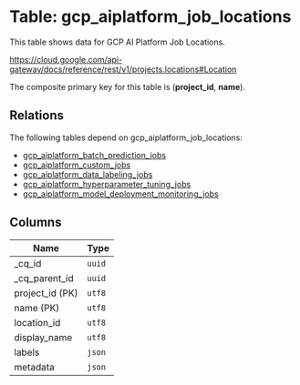 # Table: gcp_aiplatform_job_locations

This table shows data for GCP AI Platform Job Locations.

https://cloud.google.com/api-gateway/docs/reference/rest/v1/projects.locations#Location

The composite primary key for this table is (**project_id**, **name**).

## Relations

The following tables depend on gcp_aiplatform_job_locations:
  - [gcp_aiplatform_batch_prediction_jobs](gcp_aiplatform_batch_prediction_jobs)
  - [gcp_aiplatform_custom_jobs](gcp_aiplatform_custom_jobs)
  - [gcp_aiplatform_data_labeling_jobs](gcp_aiplatform_data_labeling_jobs)
  - [gcp_aiplatform_hyperparameter_tuning_jobs](gcp_aiplatform_hyperparameter_tuning_jobs)
  - [gcp_aiplatform_model_deployment_monitoring_jobs](gcp_aiplatform_model_deployment_monitoring_jobs)

## Columns

| Name          | Type          |
| ------------- | ------------- |
|_cq_id|`uuid`|
|_cq_parent_id|`uuid`|
|project_id (PK)|`utf8`|
|name (PK)|`utf8`|
|location_id|`utf8`|
|display_name|`utf8`|
|labels|`json`|
|metadata|`json`|